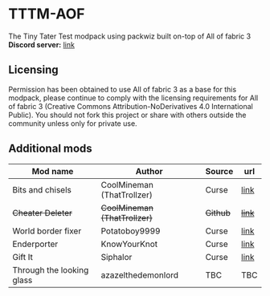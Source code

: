 # TTTM-AOF
The Tiny Tater Test modpack using packwiz built on-top of All of fabric 3  
**Discord server:** [link](https://discord.gg/YeXshh3sKE)

## Licensing
Permission has been obtained to use All of fabric 3 as a base for this modpack, please continue to comply with the licensing requirements for All of fabric 3 (Creative Commons Attribution-NoDerivatives 4.0 International Public). You should not fork this project or share with others outside the community unless only for private use.

## Additional mods
| Mod name | Author | Source | url |
| --- | --- | --- | --- |
| Bits and chisels | CoolMineman (ThatTrollzer) | Curse | [link](https://www.curseforge.com/minecraft/mc-mods/bits-and-chisels) |
| ~~Cheater Deleter~~ | ~~CoolMineman (ThatTrollzer)~~ | ~~Github~~ | ~~[link](https://github.com/CoolMineman/CheaterDeleter/actions)~~ |
| World border fixer | Potatoboy9999 | Curse | [link](https://www.curseforge.com/minecraft/mc-mods/world-border-fix) |
| Enderporter | KnowYourKnot | Curse | [link](https://www.curseforge.com/minecraft/mc-mods/knowyourknot-enderporter) |
| Gift It | Siphalor | Curse | [link](https://www.curseforge.com/minecraft/mc-mods/gift-it) |
| Through the looking glass | azazelthedemonlord | TBC | TBC |


